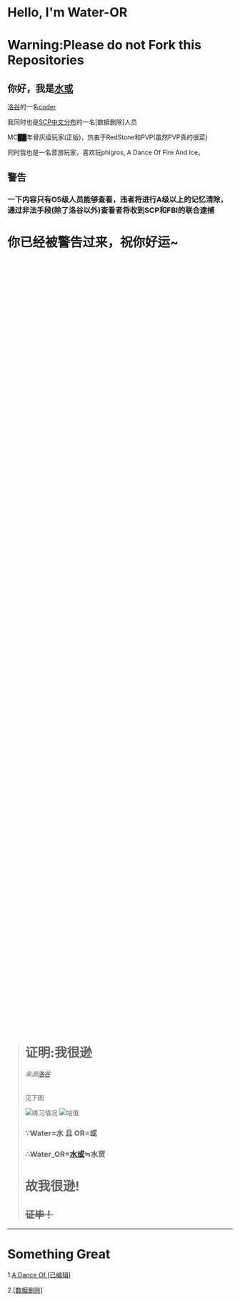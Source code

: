 # Hello, I'm Water-OR

# Warning:Please do not Fork this Repositories

## 你好，我是[水或](https://space.bilibili.com/1217757764)

[洛谷](https://www.luogu.com.cn)的一名[coder](https://www.luogu.com.cn/user/477761)

我同时也是[SCP中文分布](http://scp-wiki-cn.wikidot.com/)的一名[数据删除]人员

MC██年骨灰级玩家(正版)，热衷于RedStone和PVP(虽然PVP真的很菜)

同时我也是一名音游玩家，喜欢玩phigros, A Dance Of Fire And Ice。

## 警告
### 一下内容只有O5级人员能够查看，违者将进行A级以上的记忆清除，通过非法手段(除了洛谷以外)查看者将收到SCP和FBI的联合逮捕

# 你已经被警告过来，祝你好运~

<br/>
<br/>
<br/>
<br/>
<br/>
<br/>
<br/>
<br/>
<br/>
<br/>
<br/>
<br/>
<br/>
<br/>
<br/>
<br/>
<br/>
<br/>
<br/>
<br/>
<br/>
<br/>
<br/>
<br/>
<br/>
<br/>
<br/>
<br/>
<br/>
<br/>
<br/>
<br/>
<br/>
<br/>
<br/>
<br/>
<br/>
<br/>
<br/>
<br/>
<br/>
<br/>
<br/>
<br/>
<br/>
<br/>
<br/>
<br/>
<br/>
<br/>
<br/>
<br/>
<br/>
<br/>
<br/>
<br/>
<br/>
<br/>
<br/>
<br/>
<br/>
<br/>
<br/>
<br/>
<br/>
<br/>
<br/>
<br/>
<br/>
<br/>
<br/>
<br/>
<br/>
<br/>
<br/>
<br/>
<br/>
<br/>
<br/>
<br/>
<br/>
<br/>
<br/>
<br/>
<br/>
<br/>
<br/>
<br/>
<br/>
<br/>
<br/>
<br/>
<br/>
<br/>
<br/>
<br/>
<br/>
<br/>
<br/>
<br/>
<br/>

># 证明:我很逊
>###### 来源[洛谷](luogu.com.cn)
>见下图
>
>![练习情况](https://luogu.wao3.cn/api/practice?id=477761&dark_mode=true)
>![咕值](https://luogu.wao3.cn/api/guzhi?id=477761&scores=100,21,0,34,0&dark_mode=true)
>### ∵Water=水 且 OR=或
>### ∴Water_OR=[水或](https://space.bilibili.com/1217757764?from=search&seid=4990810313234115201&spm_id_from=333.337.0.0)≒水货
># 故我很逊!
>## ~~证毕！~~
---
# Something Great
1.[A Dance Of [已编辑]](https://hive.indienova.com/farm/html5/adofai/index.html)

2.[[数据删除]](http://scp-wiki-cn.wikidot.com/)
